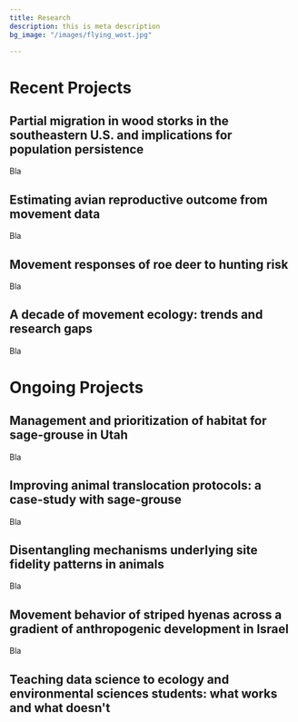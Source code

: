 ```yaml
---
title: Research
description: this is meta description
bg_image: "/images/flying_wost.jpg"

---
```

# Recent Projects

## Partial migration in wood storks in the southeastern U.S. and implications for population persistence

Bla

## Estimating avian reproductive outcome from movement data

Bla

## Movement responses of roe deer to hunting risk

Bla

## A decade of movement ecology: trends and research gaps

Bla

# Ongoing Projects

## Management and prioritization of habitat for sage-grouse in Utah

Bla

## Improving animal translocation protocols: a case-study with sage-grouse

Bla

## Disentangling mechanisms underlying site fidelity patterns in animals

Bla

## Movement behavior of striped hyenas across a gradient of anthropogenic development in Israel

Bla

## Teaching data science to ecology and environmental sciences students: what works and what doesn't